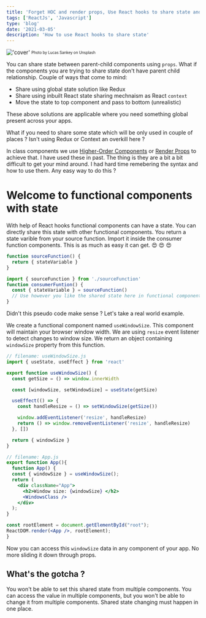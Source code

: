 ```yaml
---
title: 'Forget HOC and render props, Use React hooks to share state and state logic between components'
tags: ['ReactJs', 'Javascript']
type: 'blog'
date: '2021-03-05'
description: 'How to use React hooks to share state'
---
```


!['cover'](https://kapilgorve.s3.ap-south-1.amazonaws.com/blog/covers/react-hooks-man.jpg)
<sub><sup>Photo by Lucas Sankey on Unsplash</sup></sub>

You can share state between parent-child components using `props`. What if the components you are trying to share state don't have parent child relationship. Couple of ways that come to mind:

- Share using global state solution like Redux
- Share using inbuilt React state sharing mechnaism as React `context`
- Move the state to top component and pass to bottom (unrealistic)

These above solutions are applicable where you need something global present across your apps.

What if you need to share some state which will be only used in couple of places ? Isn't using Redux or Context an overkill here ?

In class components we use [Higher-Order Components](https://reactjs.org/docs/higher-order-components.html) or [Render Props](https://reactjs.org/docs/render-props.html) to achieve that. I have used these in past. The thing is they are a bit a bit difficult to get your mind around. I had hard time remebering the syntax and how to use them. Any easy way to do this ?

# Welcome to functional components with state

With help of React hooks functional components can have a state. You can directly share this state with other functional components. You return a state varible from your source function. Import it inside the consumer function components. This is as much as easy it can get. 😍 😍 😍

```jsx
function sourceFunction() {
  return { stateVariable }
}

import { sourceFunction } from './sourceFunction'
function consumerFuntion() {
  const { stateVariable } = sourceFunction()
  // Use however you like the shared state here in functional component
}
```

Didn't this pseudo code make sense ? Let's take a real world example.

We create a functional component named `useWindowSize`. This component will maintain your browser window width. We are using `resize` event listener to detect changes to window size. We return an object containing `windowSize` property from this function.

```jsx
// filename: useWindowSize.js
import { useState, useEffect } from 'react'

export function useWindowSize() {
  const getSize = () => window.innerWidth

  const [windowSize, setWindowSize] = useState(getSize)

  useEffect(() => {
    const handleResize = () => setWindowSize(getSize())

    window.addEventListener('resize', handleResize)
    return () => window.removeEventListener('resize', handleResize)
  }, [])

  return { windowSize }
}
```
```jsx
// filename: App.js
export function App(){
  function App() {
  const { windowSize } = useWindowSize();
  return (
    <div className="App">
      <h2>Window size: {windowSize} </h2>
      <WindowsClass />
    </div>
  );
}

const rootElement = document.getElementById("root");
ReactDOM.render(<App />, rootElement);
}
```
Now you can access this `windowSize` data in any component of your app. No more sliding it down through props.

## What's the gotcha ?
You won't be able to set this shared state from multiple components. You can access the value in multiple components, but you won't be able to change it from multiple components. Shared state changing must happen in one place.
